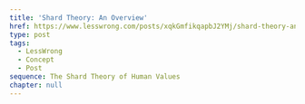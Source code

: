 ```yaml
---
title: 'Shard Theory: An Overview'
href: https://www.lesswrong.com/posts/xqkGmfikqapbJ2YMj/shard-theory-an-overview
type: post
tags:
  - LessWrong
  - Concept
  - Post
sequence: The Shard Theory of Human Values
chapter: null
---
```


